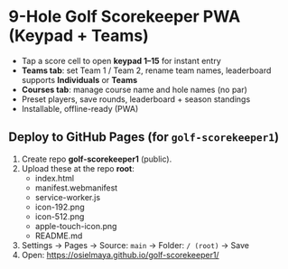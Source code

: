 # 9-Hole Golf Scorekeeper PWA (Keypad + Teams)
- Tap a score cell to open **keypad 1–15** for instant entry
- **Teams tab**: set Team 1 / Team 2, rename team names, leaderboard supports **Individuals** or **Teams**
- **Courses tab**: manage course name and hole names (no par)
- Preset players, save rounds, leaderboard + season standings
- Installable, offline-ready (PWA)

## Deploy to GitHub Pages (for `golf-scorekeeper1`)
1. Create repo **golf-scorekeeper1** (public).
2. Upload these at the repo **root**:
   - index.html
   - manifest.webmanifest
   - service-worker.js
   - icon-192.png
   - icon-512.png
   - apple-touch-icon.png
   - README.md
3. Settings → Pages → Source: `main` → Folder: `/ (root)` → Save
4. Open: https://osielmaya.github.io/golf-scorekeeper1/
